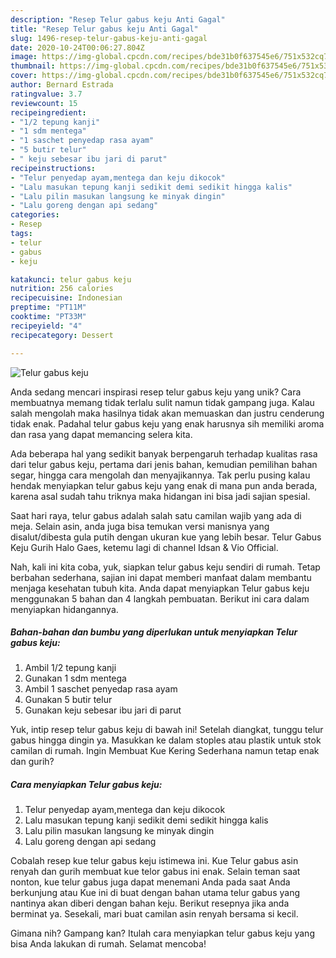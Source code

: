 ```yaml
---
description: "Resep Telur gabus keju Anti Gagal"
title: "Resep Telur gabus keju Anti Gagal"
slug: 1496-resep-telur-gabus-keju-anti-gagal
date: 2020-10-24T00:06:27.804Z
image: https://img-global.cpcdn.com/recipes/bde31b0f637545e6/751x532cq70/telur-gabus-keju-foto-resep-utama.jpg
thumbnail: https://img-global.cpcdn.com/recipes/bde31b0f637545e6/751x532cq70/telur-gabus-keju-foto-resep-utama.jpg
cover: https://img-global.cpcdn.com/recipes/bde31b0f637545e6/751x532cq70/telur-gabus-keju-foto-resep-utama.jpg
author: Bernard Estrada
ratingvalue: 3.7
reviewcount: 15
recipeingredient:
- "1/2 tepung kanji"
- "1 sdm mentega"
- "1 saschet penyedap rasa ayam"
- "5 butir telur"
- " keju sebesar ibu jari di parut"
recipeinstructions:
- "Telur penyedap ayam,mentega dan keju dikocok"
- "Lalu masukan tepung kanji sedikit demi sedikit hingga kalis"
- "Lalu pilin masukan langsung ke minyak dingin"
- "Lalu goreng dengan api sedang"
categories:
- Resep
tags:
- telur
- gabus
- keju

katakunci: telur gabus keju 
nutrition: 256 calories
recipecuisine: Indonesian
preptime: "PT11M"
cooktime: "PT33M"
recipeyield: "4"
recipecategory: Dessert

---
```



![Telur gabus keju](https://img-global.cpcdn.com/recipes/bde31b0f637545e6/751x532cq70/telur-gabus-keju-foto-resep-utama.jpg)

Anda sedang mencari inspirasi resep telur gabus keju yang unik? Cara membuatnya memang tidak terlalu sulit namun tidak gampang juga. Kalau salah mengolah maka hasilnya tidak akan memuaskan dan justru cenderung tidak enak. Padahal telur gabus keju yang enak harusnya sih memiliki aroma dan rasa yang dapat memancing selera kita.

Ada beberapa hal yang sedikit banyak berpengaruh terhadap kualitas rasa dari telur gabus keju, pertama dari jenis bahan, kemudian pemilihan bahan segar, hingga cara mengolah dan menyajikannya. Tak perlu pusing kalau hendak menyiapkan telur gabus keju yang enak di mana pun anda berada, karena asal sudah tahu triknya maka hidangan ini bisa jadi sajian spesial.

Saat hari raya, telur gabus adalah salah satu camilan wajib yang ada di meja. Selain asin, anda juga bisa temukan versi manisnya yang disalut/dibesta gula putih dengan ukuran kue yang lebih besar. Telur Gabus Keju Gurih Halo Gaes, ketemu lagi di channel Idsan &amp; Vio Official.


Nah, kali ini kita coba, yuk, siapkan telur gabus keju sendiri di rumah. Tetap berbahan sederhana, sajian ini dapat memberi manfaat dalam membantu menjaga kesehatan tubuh kita. Anda dapat menyiapkan Telur gabus keju menggunakan 5 bahan dan 4 langkah pembuatan. Berikut ini cara dalam menyiapkan hidangannya.

<!--inarticleads1-->

##### Bahan-bahan dan bumbu yang diperlukan untuk menyiapkan Telur gabus keju:

1. Ambil 1/2 tepung kanji
1. Gunakan 1 sdm mentega
1. Ambil 1 saschet penyedap rasa ayam
1. Gunakan 5 butir telur
1. Gunakan  keju sebesar ibu jari di parut


Yuk, intip resep telur gabus keju di bawah ini! Setelah diangkat, tunggu telur gabus hingga dingin ya. Masukkan ke dalam stoples atau plastik untuk stok camilan di rumah. Ingin Membuat Kue Kering Sederhana namun tetap enak dan gurih? 

<!--inarticleads2-->

##### Cara menyiapkan Telur gabus keju:

1. Telur penyedap ayam,mentega dan keju dikocok
1. Lalu masukan tepung kanji sedikit demi sedikit hingga kalis
1. Lalu pilin masukan langsung ke minyak dingin
1. Lalu goreng dengan api sedang


Cobalah resep kue telur gabus keju istimewa ini. Kue Telur gabus asin renyah dan gurih membuat kue telor gabus ini enak. Selain teman saat nonton, kue telur gabus juga dapat menemani Anda pada saat Anda berkunjung atau Kue ini di buat dengan bahan utama telur gabus yang nantinya akan diberi dengan bahan keju. Berikut resepnya jika anda berminat ya. Sesekali, mari buat camilan asin renyah bersama si kecil. 

Gimana nih? Gampang kan? Itulah cara menyiapkan telur gabus keju yang bisa Anda lakukan di rumah. Selamat mencoba!
